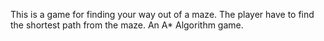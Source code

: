 This is a game for finding your way out of a maze. The player have to find the shortest path from the maze. An A* Algorithm game.
